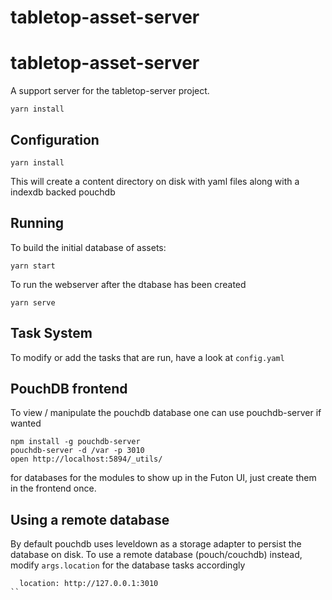 # tabletop-asset-server

# tabletop-asset-server

A support server for the tabletop-server project.


```
yarn install
```

## Configuration

```
yarn install
```

This will create a content directory on disk with yaml files along with a indexdb backed pouchdb


## Running


To build the initial database of assets:

```
yarn start
```


To run the webserver after the dtabase has been created
```
yarn serve
```


## Task System

To modify or add the tasks that are run, have a look at `config.yaml`



## PouchDB frontend

To view / manipulate the pouchdb database one can use pouchdb-server if wanted

```
npm install -g pouchdb-server
pouchdb-server -d /var -p 3010
open http://localhost:5894/_utils/
```

for databases for the modules to show up in the Futon UI, just create them in the frontend once.


## Using a remote database

By default pouchdb uses leveldown as a storage adapter to persist the database on disk. To use a remote database (pouch/couchdb) instead,
modify `args.location` for the database tasks accordingly

```
  location: http://127.0.0.1:3010
``


